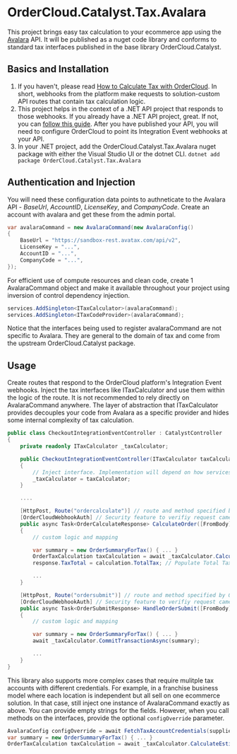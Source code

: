 ﻿# OrderCloud.Catalyst.Tax.Avalara

This project brings easy tax calculation to your ecommerce app using the [Avalara](https://www.avalara.com/us/en/index.html) API. It will be published as a nuget code library and conforms to standard tax interfaces published in the base library OrderCloud.Catalyst.

## Basics and Installation

1. If you haven't, please read [How to Calculate Tax with OrderCloud](https://ordercloud.io/knowledge-base/how-to-calculate-tax-with-ordercloud). In short, webhooks from the platform make requests to solution-custom API routes that contain tax calculation logic. 
2. This project helps in the context of a .NET API project that responds to those webhooks. If you already have a .NET API project, great. If not, you can [follow this guide](https://ordercloud.io/knowledge-base/start-dotnet-middleware-from-scratch). After you have published your API, you will need to configure OrderCloud to point its Integration Event webhooks at your API. 
3. In your .NET project, add the OrderCloud.Catalyst.Tax.Avalara nuget package with either the Visual Studio UI or the dotnet CLI.
`dotnet add package OrderCloud.Catalyst.Tax.Avalara`

## Authentication and Injection

You will need these configuration data points to authneticate to the Avalara API - *BaseUrl*, *AccountID*, *LicenseKey*, and *CompanyCode*. Create an account with avalara and get these from the admin portal.

```c#
var avalaraCommand = new AvalaraCommand(new AvalaraConfig()
{
	BaseUrl = "https://sandbox-rest.avatax.com/api/v2",
	LicenseKey = "...",
	AccountID = "...",
	CompanyCode = "...",
});
```

For efficient use of compute resources and clean code, create 1 AvalaraCommand object and make it available throughout your project using inversion of control dependency injection. 

```c#
services.AddSingleton<ITaxCalculator>(avalaraCommand);
services.AddSingleton<ITaxCodeProvider>(avalaraCommand);
```

Notice that the interfaces being used to register avalaraCommand are not specific to Avalara. They are general to the domain of tax and come from the upstream OrderCloud.Catalyst package. 


## Usage 

Create routes that respond to the OrderCloud platform's Integration Event webhooks. Inject the tax interfaces like ITaxCalculator and use them within the logic of the route. It is not recommended to rely directly on AvalaraCommand anywhere. The layer of abstraction that ITaxCalculator provides decouples your code from Avalara as a specific provider and hides some internal complexity of tax calculation.

```c#
public class CheckoutIntegrationEventController : CatalystController
{
	private readonly ITaxCalculator _taxCalculator;

	public CheckoutIntegrationEventController(ITaxCalculator taxCalculator)
	{
		// Inject interface. Implementation will depend on how services were registered, AvalaraCommand in this case.
		_taxCalculator = taxCalculator; 
	}

	....

	[HttpPost, Route("ordercalculate")] // route and method specified by OrderCloud platform
	[OrderCloudWebhookAuth] // Security feature to verifiy request came from Ordercloud.
	public async Task<OrderCalculateResponse> CalculateOrder([FromBody] OrderCalculatePayload<CheckoutConfig> payload)
	{
		// custom logic and mapping 

		var summary = new OrderSummaryForTax() { ... }
		OrderTaxCalculation taxCalculation = await _taxCalculator.CalculateEstimateAsync(summary);
		response.TaxTotal = calculation.TotalTax; // Populate Total Tax field on the Order

		...
	}

	[HttpPost, Route("ordersubmit")] // route and method specified by OrderCloud platform
	[OrderCloudWebhookAuth] // Security feature to verifiy request came from Ordercloud.
	public async Task<OrderSubmitResponse> HandleOrderSubmit([FromBody] OrderCalculatePayload<CheckoutConfig> payload)
	{
		// custom logic and mapping 

		var summary = new OrderSummaryForTax() { ... }
		await _taxCalculator.CommitTransactionAsync(summary);

		...
	}
}
```

This library also supports more complex cases that require mulitple tax accounts with different credentials. For example, in a franchise business model where each location is independent but all sell on one ecommerce solution. In that case, still inject one instance of AvalaraCommand exactly as above. You can provide empty strings for the fields. However, when you call methods on the interfaces, provide the optional `configOverride` parameter. 

```c#
AvalaraConfig configOverride = await FetchTaxAccountCredentials(supplierID);
var summary = new OrderSummaryForTax() { ... }
OrderTaxCalculation taxCalculation = await _taxCalculator.CalculateEstimateAsync(summary, configOverride);
```

